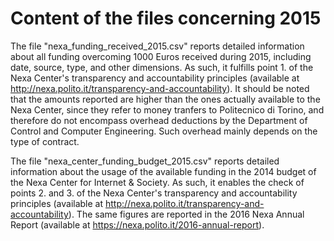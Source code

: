 Content of the files concerning 2015
====================================

The file "nexa_funding_received_2015.csv" reports detailed information about all funding overcoming 1000 Euros received during 2015, including date, source, type, and other dimensions. As such, it fulfills point 1. of the Nexa Center's transparency and accountability principles (available at http://nexa.polito.it/transparency-and-accountability). It should be noted that the amounts reported are higher than the ones actually available to the Nexa Center, since they refer to money tranfers to Politecnico di Torino, and therefore do not encompass overhead deductions by the Department of Control and Computer Engineering. Such overhead mainly depends on the type of contract.

The file "nexa_center_funding_budget_2015.csv" reports detailed information about the usage of the available funding in the 2014 budget of the Nexa Center for Internet & Society. As such, it enables the check of points 2. and 3. of the Nexa Center's transparency and accountability principles (available at http://nexa.polito.it/transparency-and-accountability). The same figures are reported in the 2016 Nexa Annual Report (available at https://nexa.polito.it/2016-annual-report).
